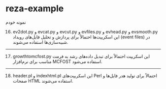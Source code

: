# reza-example

نمونه خودم 

16. ev2dot.py و evcat.py و evcut.py و evfiles.py و evhead.py و evsmooth.py
این اسکریپت‌ها احتمالاً برای پردازش و تحلیل فایل‌های رویداد (event files) در شبیه‌سازی‌ها استفاده می‌شوند.
________________________________________
17. growthtomcfost.py
این اسکریپت احتمالاً برای تبدیل داده‌های رشد به فرمت مناسب برای نرم‌افزار MCFOST استفاده می‌شود.
________________________________________
18. header.pl و indexhtml.pl
این اسکریپت‌های Perl احتمالاً برای تولید هدر فایل‌ها و صفحات HTML استفاده می‌شوند.
